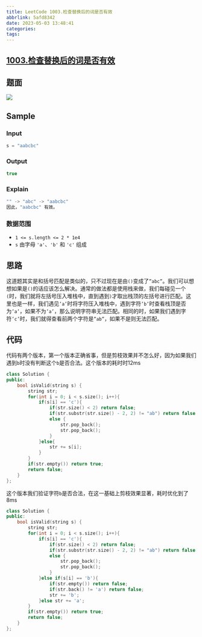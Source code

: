 ```yaml
---
title: LeetCode 1003.检查替换后的词是否有效
abbrlink: 5afd8342
date: 2023-05-03 13:48:41
categories:
tags:
---
```

## **[1003.检查替换后的词是否有效](https://leetcode.cn/problems/check-if-word-is-valid-after-substitutions/description/)**

## 题面

![](https://cdn.jsdelivr.net/gh/zhangyufeng0123/ImageHosting/img/20230503132845.png)

## Sample

### Input

```cpp
s = "aabcbc"
```

### Output

```cpp
true
```

### Explain

```cpp
"" -> "abc" -> "aabcbc"
因此，"aabcbc" 有效。
```

### 数据范围

- `1 <= s.length <= 2 * 1e4`
- `s` 由字母 `'a'`、`'b'` 和 `'c'` 组成

## 思路

这道题其实是和括号匹配是类似的，只不过现在是由`()`变成了`”abc”`。我们可以想想如果是`()`的话应该怎么解决。通常的做法都是使用栈来做，我们每碰见一个`(`时，我们就将左括号压入堆栈中，直到遇到`)`才取出栈顶的左括号进行匹配。这里也是一样，我们遇见`’a’`时将字符压入堆栈中，遇到字符`’b’`时查看栈顶是否为`’a’`，如果不为`’a’`，那么说明字符串无法匹配。相同的时，如果我们遇到字符`’c’`时，我们就得查看前两个字符是`”ab”`，如果不是则无法匹配。

## 代码

代码有两个版本，第一个版本正确省事，但是剪枝效果并不怎么好，因为如果我们遇到`b`时没有判断这个`b`是否合法。这个版本的耗时时12ms

```cpp
class Solution {
public:
    bool isValid(string s) {
        string str;
        for(int i = 0; i < s.size(); i++){
            if(s[i] == 'c'){
                if(str.size() < 2) return false;
                if(str.substr(str.size() - 2, 2) != "ab") return false;
                else {
                    str.pop_back();
                    str.pop_back();
                }
            }else{
                str += s[i];
            }
        }
        if(str.empty()) return true;
        return false;
    }
};
```

这个版本我们验证字符`b`是否合法，在这一基础上剪枝效果显著，耗时优化到了8ms

```cpp
class Solution {
public:
    bool isValid(string s) {
        string str;
        for(int i = 0; i < s.size(); i++){
            if(s[i] == 'c'){
                if(str.size() < 2) return false;
                if(str.substr(str.size() - 2, 2) != "ab") return false;
                else {
                    str.pop_back();
                    str.pop_back();
                }
            }else if(s[i] == 'b'){
                if(str.empty()) return false;
                if(str.back() != 'a') return false;
                str += 'b';
            }else str += 'a';
        }
        if(str.empty()) return true;
        return false;
    }
};
```